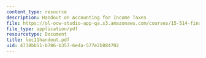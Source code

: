 ```yaml
---
content_type: resource
description: Handout on Accounting for Income Taxes
file: https://ol-ocw-studio-app-qa.s3.amazonaws.com/courses/15-514-financial-and-managerial-accounting-summer-2003/4738bb51b786b3576e4a577e2b884702_lec11handout.pdf
file_type: application/pdf
resourcetype: Document
title: lec11handout.pdf
uid: 4738bb51-b786-b357-6e4a-577e2b884702
---
```


